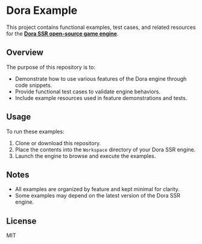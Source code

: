 # Dora Example

This project contains functional examples, test cases, and related resources for the [**Dora SSR open-source game engine**](https://github.com/IppClub/Dora-SSR).

## Overview

The purpose of this repository is to:

- Demonstrate how to use various features of the Dora engine through code snippets.
- Provide functional test cases to validate engine behaviors.
- Include example resources used in feature demonstrations and tests.

## Usage

To run these examples:

1. Clone or download this repository.
2. Place the contents into the `Workspace` directory of your Dora SSR engine.
3. Launch the engine to browse and execute the examples.

## Notes

- All examples are organized by feature and kept minimal for clarity.
- Some examples may depend on the latest version of the Dora SSR engine.

## License

MIT

